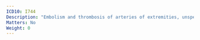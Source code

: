 ```yaml
---
ICD10: I744
Description: "Embolism and thrombosis of arteries of extremities, unspecified"
Matters: No
Weight: 0
---
```

